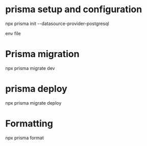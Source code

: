 # prisma setup and configuration
npx prisma init --datasource-provider-postgresql

env file

# Prisma migration
npx prisma migrate dev

# prisma deploy
npx prisma migrate deploy

# Formatting
npx prisma format

